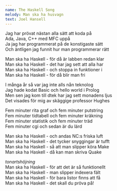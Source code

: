 ```yaml
---
name: The Haskell Song
melody: Man ska ha husvagn
text: Joel Hansell
---
```


Jag har prövat nästan alla sätt att koda på  
Ada, Java, C++ med MFC uppå  
Ja jag har programmerat på de konstigaste sätt  
Och äntligen jag funnit hur man programmerar rätt

Man ska ha Haskell - för då är labben redan klar  
Man ska ha Haskell - det har jag sett att alla har  
Man ska ha Haskell - och stoppa in funktioner i  
Man ska ha Haskell - för då blir man fri

I många år så var jag inte alls nån teknolog  
Jag hade kodat Basic och hello world i Prolog  
Men sen jag kom till dtek har jag sett monadens ljus  
Det visades för mig av skäggige professor Hughes

Fem minuter rita graf och fem minuter putstring  
Fem minuter tidtabell och fem minuter kräkning  
Fem minuter statistik och fem minuter träd  
Fem minuter cgi och sedan är du lärd

Man ska ha Haskell - och andas NC:s friska luft  
Man ska ha Haskell - det tycker snyggingar är tufft  
Man ska ha Haskell - så att man slipper köra Make  
Man ska ha Haskell - då kan man skriva Quake

_tonartshöjning_  
Man ska ha Haskell - för att det är så funktionellt  
Man ska ha Haskell - man slipper indexera fält  
Man ska ha Haskell - för bara listor finns att få  
Man ska ha Haskell - det skall du pröva på!

